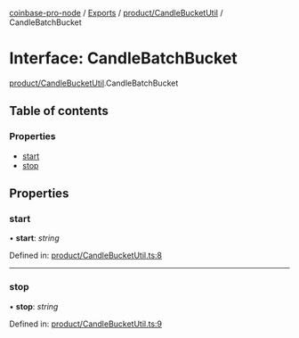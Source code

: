 [coinbase-pro-node](../README.md) / [Exports](../modules.md) / [product/CandleBucketUtil](../modules/product_candlebucketutil.md) / CandleBatchBucket

# Interface: CandleBatchBucket

[product/CandleBucketUtil](../modules/product_candlebucketutil.md).CandleBatchBucket

## Table of contents

### Properties

- [start](product_candlebucketutil.candlebatchbucket.md#start)
- [stop](product_candlebucketutil.candlebatchbucket.md#stop)

## Properties

### start

• **start**: *string*

Defined in: [product/CandleBucketUtil.ts:8](https://github.com/bennycode/coinbase-pro-node/blob/c3d8f7c/src/product/CandleBucketUtil.ts#L8)

___

### stop

• **stop**: *string*

Defined in: [product/CandleBucketUtil.ts:9](https://github.com/bennycode/coinbase-pro-node/blob/c3d8f7c/src/product/CandleBucketUtil.ts#L9)
